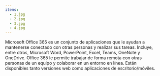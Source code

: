 ```yaml
---
items:
  - 1.jpg
  - 2.jpg
  - 3.jpg
  - 4.jpg
---
```


Microsoft Office 365 es un conjunto de aplicaciones que le ayudan a mantenerse conectado con otras personas y realizar sus tareas. Incluye, entre otros, Microsoft Word, PowerPoint, Excel, Teams, OneNote y OneDrive. Office 365 le permite trabajar de forma remota con otras personas de un equipo y colaborar en un entorno en línea. Están disponibles tanto versiones web como aplicaciones de escritorio/móviles.